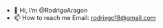 - 👋 Hi, I’m @RodrigoAragon
- 📫 How to reach me Email: rodrixgo18@gmail.com

<!---
RodrigoAragon/RodrigoAragon is a ✨ special ✨ repository because its `README.md` (this file) appears on your GitHub profile.
You can click the Preview link to take a look at your changes.
--->
